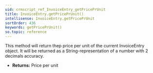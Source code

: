 ```yaml
---
uid: crmscript_ref_InvoiceEntry_getPricePrUnit
title: InvoiceEntry.getPricePrUnit()
intellisense: InvoiceEntry.getPricePrUnit
sortOrder: 436
keywords: getPricePrUnit()
so.topic: reference
---
```



This method will return thep price per unit of the current InvoiceEntry object.
It will be returned as a String-representation of a number with 2 decimals
accuracy.



* **Returns:** Price per unit


